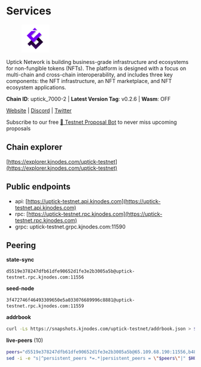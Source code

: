 # Services

<figure><img src="https://raw.githubusercontent.com/kj89/cosmos-images/main/logos/uptick.png" alt=""><figcaption></figcaption></figure>

Uptick Network is building business-grade infrastructure and  ecosystems for non-fungible tokens (NFTs). The platform is  designed with a focus on multi-chain and cross-chain interoperability,  and includes three key components: the NFT infrastructure, an NFT  marketplace, and NFT ecosystem applications.

**Chain ID**: uptick_7000-2 | **Latest Version Tag**: v0.2.6 | **Wasm**: OFF

[Website](https://uptick.network) | [Discord](https://discord.gg/UzeHS7fu5H) | [Twitter](https://twitter.com/uptickproject)



Subscribe to our free [🤖 Testnet Proposal Bot](https://t.me/kjnodes_testnet_proposal_bot) to never miss upcoming proposals


## Chain explorer
[https://explorer.kjnodes.com/uptick-testnet](https://explorer.kjnodes.com/uptick-testnet)

## Public endpoints

* api: [https://uptick-testnet.api.kjnodes.com](https://uptick-testnet.api.kjnodes.com)
* rpc: [https://uptick-testnet.rpc.kjnodes.com](https://uptick-testnet.rpc.kjnodes.com)
* grpc: uptick-testnet.grpc.kjnodes.com:11590

## Peering

**state-sync**

```text
d5519e378247dfb61dfe90652d1fe3e2b3005a5b@uptick-testnet.rpc.kjnodes.com:11556
```

**seed-node**

```text
3f472746f46493309650e5a033076689996c8881@uptick-testnet.rpc.kjnodes.com:11559
```

**addrbook**
```bash
curl -Ls https://snapshots.kjnodes.com/uptick-testnet/addrbook.json > $HOME/.uptickd/config/addrbook.json
```

**live-peers** (10)
```bash
peers="d5519e378247dfb61dfe90652d1fe3e2b3005a5b@65.109.68.190:11556,b483acbcae7ccd1244f588144245e9d1124c3de5@88.99.56.200:26666,af5262526a0800a29a0a7194e1488a9fa62d0005@195.3.223.208:26656,3edfe380f7eff0658582c158f2eecebae2e0fed7@213.239.213.179:26656,2c952455a0e425081b54855091ab84c1fe73c4bc@65.108.231.124:10656,7a4f1c0baa2ff31c02163fb658c4eb8d119193c7@95.214.52.173:18656,a818920590d15226a206ec4c73b1c5c20c56a435@65.21.134.202:26666,d8777278648d8fc93800692a8b96a7f104df4f9a@194.163.135.127:26656,e24bde7fe207160442fe6b93ee376a739def5757@51.222.248.153:26656,6a775f6034f64827a6220de07b1ad344284bbf51@194.163.155.84:46656"
sed -i -e "s|^persistent_peers *=.*|persistent_peers = \"$peers\"|" $HOME/.uptickd/config/config.toml
```

